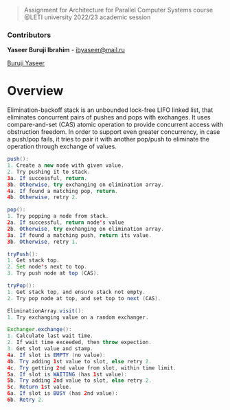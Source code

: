 >Assignment for Architecture for Parallel Computer Systems course @LETI university 2022/23 academic session
### Contributors
**Yaseer Buruji Ibrahim** - ibyaseer@mail.ru

[Buruji Yaseer](https://github.com/Meizzy)

# Overview
Elimination-backoff stack is an unbounded lock-free LIFO
linked list, that eliminates concurrent pairs of pushes
and pops with exchanges.  It uses compare-and-set (CAS)
atomic operation to provide concurrent access with
obstruction freedom. In order to support even greater
concurrency, in case a push/pop fails, it tries to
pair it with another pop/push to eliminate the operation
through exchange of values.

```java
push():
1. Create a new node with given value.
2. Try pushing it to stack.
3a. If successful, return.
3b. Otherwise, try exchanging on elimination array.
4a. If found a matching pop, return.
4b. Otherwise, retry 2.
```

```java
pop():
1. Try popping a node from stack.
2a. If successful, return node's value
2b. Otherwise, try exchanging on elimination array.
3a. If found a matching push, return its value.
3b. Otherwise, retry 1.
```

```java
tryPush():
1. Get stack top.
2. Set node's next to top.
3. Try push node at top (CAS).
```

```java
tryPop():
1. Get stack top, and ensure stack not empty.
2. Try pop node at top, and set top to next (CAS).
```

```java
EliminationArray.visit():
1. Try exchanging value on a random exchanger.
```

```java
Exchanger.exchange():
1. Calculate last wait time.
2. If wait time exceeded, then throw expection.
3. Get slot value and stamp.
4a. If slot is EMPTY (no value):
4b. Try adding 1st value to slot, else retry 2.
4c. Try getting 2nd value from slot, within time limit.
5a. If slot is WAITING (has 1st value):
5b. Try adding 2nd value to slot, else retry 2.
5c. Return 1st value.
6a. If slot is BUSY (has 2nd value):
6b. Retry 2.
```
